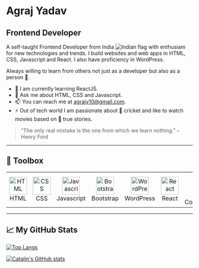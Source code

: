 # Agraj Yadav

## Frontend Developer

A self-taught Frontend Developer from India <img src="https://raw.githubusercontent.com/yammadev/flag-icons/master/png/IN.png" alt="Indian flag" /> with enthusiam for new technologies and trends. I build websites and web apps in HTML, CSS, Javascript and React. I also have proficiency in WordPress.

Always willing to learn from others not just as a developer but also as a person 👦.

- 🌱 I am currently learning ReactJS.
- 💬 Ask me about HTML, CSS and Javascript.
- 📫 You can reach me at [agrajy10@gmail.com](mailto:agrajy10@gmail.com "agrajy10@gmail.com").
- ⚡ Out of tech world I am passionate about 🏏 cricket and like to watch movies based on  🎦 true stories.


> “The only real mistake is the one from which we learn nothing.” – Henry Ford


---

## 🧰 Toolbox
<table align="center">
  <tr>
    <td align="center" width="96">
      <img src="https://cdn.worldvectorlogo.com/logos/html-1.svg" width="48" height="48" alt="HTML" />
      <br>HTML
    </td>
    <td align="center" width="96">
      <img src="https://cdn.worldvectorlogo.com/logos/css-3.svg" width="48" height="48" alt="CSS" />
      <br>CSS
    </td>
    <td align="center" width="96">
      <img src="https://cdn.worldvectorlogo.com/logos/javascript-1.svg" width="48" height="48" alt="Javascript" />
      <br>Javascript
    </td>
    <td align="center" width="96">
       <img src="https://cdn.worldvectorlogo.com/logos/bootstrap-5-1.svg" width="48" height="48" alt="Bootstrap" />
      <br>Bootstrap
    </td>
    <td align="center" width="96">
      <a href="#suhailkakar-tech">
        <img src="https://cdn.worldvectorlogo.com/logos/wordpress-icon-1.svg" width="48" height="48" alt="WordPress" />
      </a>
      <br>WordPress
    </td>
    <td align="center" width="96">
      <img src="https://cdn.worldvectorlogo.com/logos/react-2.svg" width="48" height="48" alt="React" />
      <br>React
    </td>
    <td align="center" width="96">
      <img src="https://cdn.worldvectorlogo.com/logos/styled-components-1.svg" width="48" height="48" alt="Styled Components" />
      <br>Styled Components
    </td>
    <td align="center" width="96">
      <img src="https://cdn.worldvectorlogo.com/logos/tailwind-css-2.svg" width="48" height="48" alt="Tailwind CSS" />
      <br>Tailwind CSS
    </td>
    <td align="center" width="96">
      <img src="https://cdn.worldvectorlogo.com/logos/redux.svg" width="48" height="48" alt="Redux" />
      <br>Redux
    </td>
    <td align="center" width="96">
      <img src="https://cdn.worldvectorlogo.com/logos/firebase-1.svg" width="48" height="48" alt="Firebase" />
      <br>Firebase
    </td>
    <td align="center" width="96">
      <img src="https://cdn.worldvectorlogo.com/logos/git-icon.svg" width="48" height="48" alt="Git" />
      <br>Git
    </td>
  </tr>
</table>

---

## &#x1f4c8; My GitHub Stats


[![Top Langs](https://github-readme-stats.vercel.app/api/top-langs/?username=agrajy10&hide=java,html,css&theme=radical)](https://github.com/anuraghazra/github-readme-stats)

[![Catalin's GitHub stats](https://github-readme-stats.vercel.app/api?username=agrajy10&theme=radical)](https://github.com/anuraghazra/github-readme-stats)


